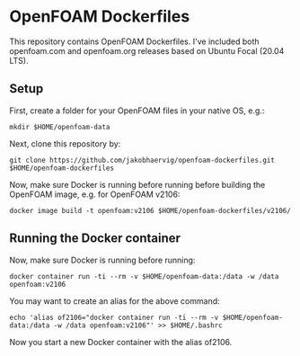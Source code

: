 # OpenFOAM Dockerfiles

This repository contains OpenFOAM Dockerfiles. I've included both openfoam.com and openfoam.org releases based on Ubuntu Focal (20.04 LTS).

## Setup

First, create a folder for your OpenFOAM files in your native OS, e.g.:

```shell
mkdir $HOME/openfoam-data

```

Next, clone this repository by:

```shell
git clone https://github.com/jakobhaervig/openfoam-dockerfiles.git $HOME/openfoam-dockerfiles

```
Now, make sure Docker is running before running before building the OpenFOAM image, e.g. for OpenFOAM v2106:

```shell
docker image build -t openfoam:v2106 $HOME/openfoam-dockerfiles/v2106/

```

## Running the Docker container

Now, make sure Docker is running before running:

```shell
docker container run -ti --rm -v $HOME/openfoam-data:/data -w /data openfoam:v2106

```

You may want to create an alias for the above command:

```shell
echo 'alias of2106="docker container run -ti --rm -v $HOME/openfoam-data:/data -w /data openfoam:v2106"' >> $HOME/.bashrc
```

Now you start a new Docker container with the alias of2106.
